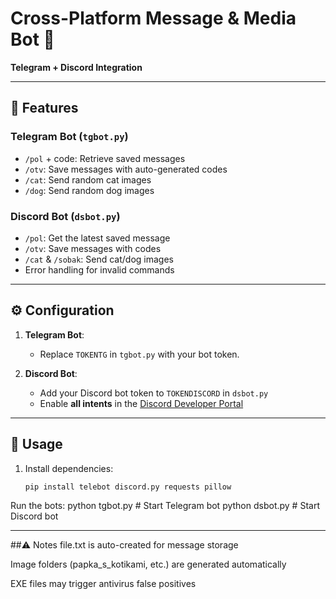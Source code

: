 # Cross-Platform Message & Media Bot 🤖  
**Telegram + Discord Integration**  

---

## 🌟 Features  
### Telegram Bot (`tgbot.py`)  
- `/pol` + code: Retrieve saved messages  
- `/otv`: Save messages with auto-generated codes  
- `/cat`: Send random cat images  
- `/dog`: Send random dog images  

### Discord Bot (`dsbot.py`)  
- `/pol`: Get the latest saved message  
- `/otv`: Save messages with codes  
- `/cat` & `/sobak`: Send cat/dog images  
- Error handling for invalid commands  

---

## ⚙️ Configuration  
1. **Telegram Bot**:  
   - Replace `TOKENTG` in `tgbot.py` with your bot token.  

2. **Discord Bot**:  
   - Add your Discord bot token to `TOKENDISCORD` in `dsbot.py`  
   - Enable **all intents** in the [Discord Developer Portal](https://discord.com/developers/applications)  

---

## 🚀 Usage  
1. Install dependencies:  
   ```bash
   pip install telebot discord.py requests pillow
Run the bots:
python tgbot.py  # Start Telegram bot
python dsbot.py   # Start Discord bot

---

##⚠️ Notes
file.txt is auto-created for message storage

Image folders (papka_s_kotikami, etc.) are generated automatically

EXE files may trigger antivirus false positives
